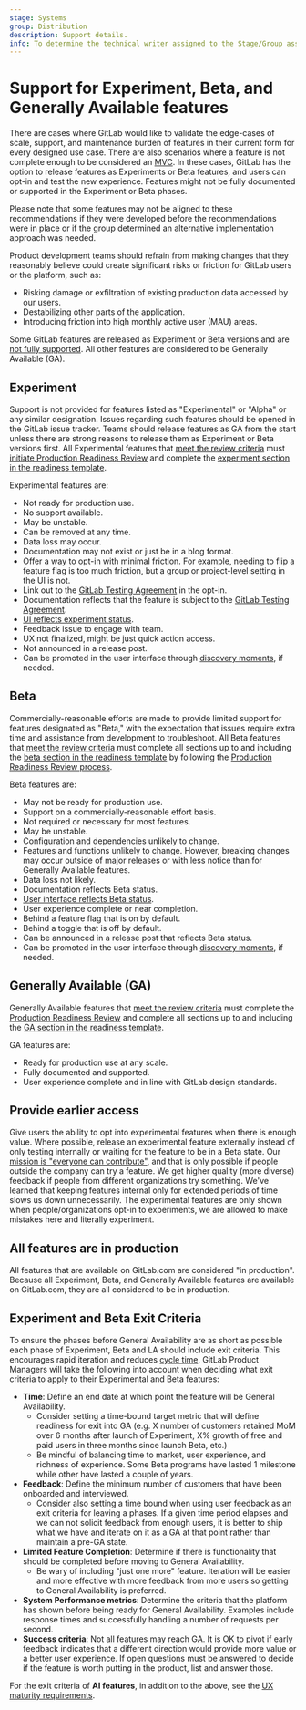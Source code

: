 ```yaml
---
stage: Systems
group: Distribution
description: Support details.
info: To determine the technical writer assigned to the Stage/Group associated with this page, see https://handbook.gitlab.com/handbook/product/ux/technical-writing/#assignments
---
```


# Support for Experiment, Beta, and Generally Available features

There are cases where GitLab would like to validate the edge-cases of scale, support, and maintenance burden of features in their current form for every designed use case.
There are also scenarios where a feature is not complete enough to be considered an [MVC](https://handbook.gitlab.com/handbook/product/product-principles/#the-minimal-viable-change-mvc).
In these cases, GitLab has the option to release features as Experiments or Beta features, and users can opt-in and test the new experience.
Features might not be fully documented or supported in the Experiment or Beta phases.

Please note that some features may not be aligned to these recommendations if they were developed before the recommendations were in place or if the group determined an alternative implementation approach was needed.

Product development teams should refrain from making changes that they reasonably believe could create significant risks or friction for GitLab users or the platform, such as:

- Risking damage or exfiltration of existing production data accessed by our users.
- Destabilizing other parts of the application.
- Introducing friction into high monthly active user (MAU) areas.

Some GitLab features are released as Experiment or Beta versions and are
[not fully supported](https://about.gitlab.com/support/statement-of-support/#experiment-beta-features).
All other features are considered to be Generally Available (GA).

## Experiment

Support is not provided for features listed as "Experimental" or "Alpha" or any similar designation. Issues regarding such features should be opened in the GitLab issue tracker. Teams should release features as GA from the start unless there are strong reasons to release them as Experiment or Beta versions first.
All Experimental features that [meet the review criteria](https://handbook.gitlab.com/handbook/engineering/infrastructure/production/readiness/#criteria-for-starting-a-production-readiness-review) must [initiate Production Readiness Review](https://handbook.gitlab.com/handbook/engineering/infrastructure/production/readiness/#process) and complete the [experiment section in the readiness template](https://gitlab.com/gitlab-com/gl-infra/readiness/-/blob/master/.gitlab/issue_templates/production_readiness.md#experiment).

Experimental features are:

- Not ready for production use.
- No support available.
- May be unstable.
- Can be removed at any time.
- Data loss may occur.
- Documentation may not exist or just be in a blog format.
- Offer a way to opt-in with minimal friction. For example, needing to flip a feature flag is too much friction, but a group or project-level setting in the UI is not.
- Link out to the [GitLab Testing Agreement](https://handbook.gitlab.com/handbook/legal/testing-agreement/) in the opt-in.
- Documentation reflects that the feature is subject to the [GitLab Testing Agreement](https://handbook.gitlab.com/handbook/legal/testing-agreement/).
- [UI reflects experiment status](https://design.gitlab.com/usability/feature-management#highlighting-feature-versions).
- Feedback issue to engage with team.
- UX not finalized, might be just quick action access.
- Not announced in a release post.
- Can be promoted in the user interface through [discovery moments](https://design.gitlab.com/usability/feature-management#discovery-moments), if needed.

## Beta

Commercially-reasonable efforts are made to provide limited support for features designated as "Beta," with the expectation that issues require extra time and assistance from development to troubleshoot.
All Beta features that [meet the review criteria](https://handbook.gitlab.com/handbook/engineering/infrastructure/production/readiness/#criteria-for-starting-a-production-readiness-review) must complete all sections up to and including the [beta section in the readiness template](https://gitlab.com/gitlab-com/gl-infra/readiness/-/blob/master/.gitlab/issue_templates/production_readiness.md#beta) by following the [Production Readiness Review process](https://handbook.gitlab.com/handbook/engineering/infrastructure/production/readiness/#process).

Beta features are:

- May not be ready for production use.
- Support on a commercially-reasonable effort basis.
- Not required or necessary for most features.
- May be unstable.
- Configuration and dependencies unlikely to change.
- Features and functions unlikely to change. However, breaking changes may occur outside of major releases or with less notice than for Generally Available features.
- Data loss not likely.
- Documentation reflects Beta status.
- [User interface reflects Beta status](https://design.gitlab.com/usability/feature-management#highlighting-feature-versions).
- User experience complete or near completion.
- Behind a feature flag that is on by default.
- Behind a toggle that is off by default.
- Can be announced in a release post that reflects Beta status.
- Can be promoted in the user interface through [discovery moments](https://design.gitlab.com/usability/feature-management#discovery-moments), if needed.

## Generally Available (GA)

Generally Available features that [meet the review criteria](https://handbook.gitlab.com/handbook/engineering/infrastructure/production/readiness/#criteria-for-starting-a-production-readiness-review) must complete the [Production Readiness Review](https://handbook.gitlab.com/handbook/engineering/infrastructure/production/readiness) and complete all sections up to and including the [GA section in the readiness template](https://gitlab.com/gitlab-com/gl-infra/readiness/-/blob/master/.gitlab/issue_templates/production_readiness.md#general-availability).

GA features are:

- Ready for production use at any scale.
- Fully documented and supported.
- User experience complete and in line with GitLab design standards.

## Provide earlier access

Give users the ability to opt into experimental features when there is enough value.
Where possible, release an experimental feature externally instead of only testing internally or waiting for the feature to be in a Beta state.
Our [mission is "everyone can contribute"](https://about.gitlab.com/company/mission/), and that is only possible if people outside the company can try a feature.
We get higher quality (more diverse) feedback if people from different organizations try something.
We've learned that keeping features internal only for extended periods of time slows us down unnecessarily.
The experimental features are only shown when people/organizations opt-in to experiments, we are allowed to make mistakes here and literally experiment.

## All features are in production

All features that are available on GitLab.com are considered "in production".
Because all Experiment, Beta, and Generally Available features are available on GitLab.com, they are all considered to be in production.

## Experiment and Beta Exit Criteria

To ensure the phases before General Availability are as short as possible each phase of Experiment, Beta and LA should include exit criteria.
This encourages rapid iteration and reduces [cycle time](https://handbook.gitlab.com/handbook/values/#reduce-cycle-time).
GitLab Product Managers will take the following into account when deciding what exit criteria to apply to their Experimental and Beta features:

- **Time**: Define an end date at which point the feature will be General Availability.
  - Consider setting a time-bound target metric that will define readiness for exit into GA (e.g. X number of customers retained MoM over 6 months after launch of Experiment, X% growth of free and paid users in three months since launch Beta, etc.)
  - Be mindful of balancing time to market, user experience, and richness of experience. Some Beta programs have lasted 1 milestone while other have lasted a couple of years.
- **Feedback**: Define the minimum number of customers that have been onboarded and interviewed.
  - Consider also setting a time bound when using user feedback as an exit criteria for leaving a phases. If a given time period elapses and we can not solicit feedback from enough users, it is better to ship what we have and iterate on it as a GA at that point rather than maintain a pre-GA state.
- **Limited Feature Completion**: Determine if there is functionality that should be completed before moving to General Availability.
  - Be wary of including "just one more" feature. Iteration will be easier and more effective with more feedback from more users so getting to General Availability is preferred.
- **System Performance metrics**: Determine the criteria that the platform has shown before being ready for General Availability. Examples include response times and successfully handling a number of requests per second.
- **Success criteria**: Not all features may reach GA. It is OK to pivot if early feedback indicates that a different direction would provide more value or a better user experience. If open questions must be answered to decide if the feature is worth putting in the product, list and answer those.

For the exit criteria of **AI features**, in addition to the above, see the [UX maturity requirements](https://handbook.gitlab.com/handbook/product/ai/ux-maturity/).
